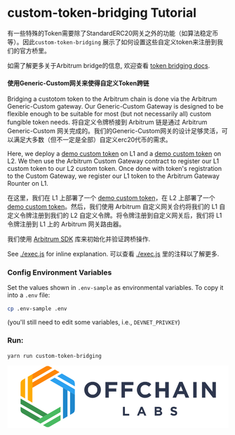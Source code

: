 # custom-token-bridging Tutorial


有一些特殊的Token需要除了StandardERC20网关之外的功能（如算法稳定币等）。因此`custom-token-bridging` 展示了如何设置这些自定义token来注册到我们的官方桥里。

如需了解更多关于Arbitrum bridge的信息, 欢迎查看 [token bridging docs](https://developer.offchainlabs.com/docs/bridging_assets).

#### **使用Generic-Custom网关来使得自定义Token跨链**
Bridging a custotom token to the Arbitrum chain is done via the Arbitrum Generic-Custom gateway. Our Generic-Custom Gateway is designed to be flexible enough to be suitable for most (but not necessarily all) custom fungible token needs.
将自定义令牌桥接到 Arbitrum 链是通过 Arbitrum Generic-Custom 网关完成的。我们的Generic-Custom网关的设计足够灵活，可以满足大多数（但不一定是全部）自定义erc20代币的需求。

Here, we deploy a [demo custom token](./contracts/L1Token.sol) on L1 and a [demo custom token](./contracts/L2Token.sol) on L2. We then use the Arbitrum Custom Gateway contract to register our L1 custom token to our L2 custom token. Once done with token's registration to the Custom Gateway, we register our L1 token to the Arbitrum Gateway Rounter on L1.

在这里，我们在 L1 上部署了一个 [demo custom token](./contracts/L1Token.sol)，在 L2 上部署了一个 [demo custom token](./contracts/L2Token.sol)。然后，我们使用 Arbitrum 自定义网关合约将我们的 L1 自定义令牌注册到我们的 L2 自定义令牌。将令牌注册到自定义网关后，我们将 L1 令牌注册到 L1 上的 Arbitrum 网关路由器。

我们使用 [Arbitrum SDK](https://github.com/OffchainLabs/arbitrum-sdk) 库来初始化并验证跨桥操作.

See [./exec.js](./scripts/exec.js) for inline explanation.
可以查看 [./exec.js](./scripts/exec.js) 里的注释以了解更多.
### Config Environment Variables

Set the values shown in `.env-sample` as environmental variables. To copy it into a `.env` file:

```bash
cp .env-sample .env
```

(you'll still need to edit some variables, i.e., `DEVNET_PRIVKEY`)

### Run:

```
yarn run custom-token-bridging
```

<p align="center"><img src="../../assets/offchain_labs_logo.png" width="600"></p>
